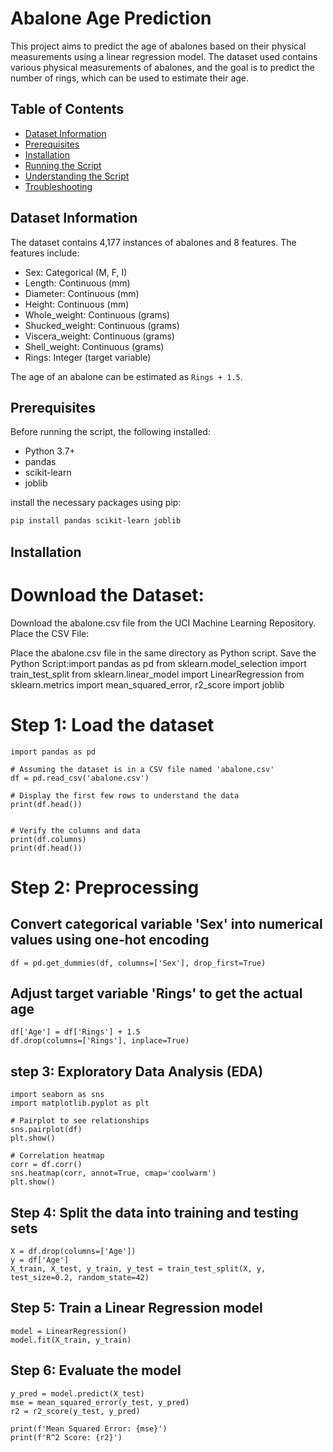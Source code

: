 # Abalone Age Prediction

This project aims to predict the age of abalones based on their physical measurements using a linear regression model. The dataset used contains various physical measurements of abalones, and the goal is to predict the number of rings, which can be used to estimate their age.

## Table of Contents
- [Dataset Information](#dataset-information)
- [Prerequisites](#prerequisites)
- [Installation](#installation)
- [Running the Script](#running-the-script)
- [Understanding the Script](#understanding-the-script)
- [Troubleshooting](#troubleshooting)

## Dataset Information

The dataset contains 4,177 instances of abalones and 8 features. The features include:
- Sex: Categorical (M, F, I)
- Length: Continuous (mm)
- Diameter: Continuous (mm)
- Height: Continuous (mm)
- Whole_weight: Continuous (grams)
- Shucked_weight: Continuous (grams)
- Viscera_weight: Continuous (grams)
- Shell_weight: Continuous (grams)
- Rings: Integer (target variable)

The age of an abalone can be estimated as `Rings + 1.5`.

## Prerequisites

Before running the script, the following installed:
- Python 3.7+
- pandas
- scikit-learn
- joblib

install the necessary packages using pip:
```sh
pip install pandas scikit-learn joblib
```
## Installation
# Download the Dataset:

Download the abalone.csv file from the UCI Machine Learning Repository.
Place the CSV File:

Place the abalone.csv file in the same directory as Python script.
Save the Python Script:import pandas as pd
from sklearn.model_selection import train_test_split
from sklearn.linear_model import LinearRegression
from sklearn.metrics import mean_squared_error, r2_score
import joblib

# Step 1: Load the dataset
```
import pandas as pd

# Assuming the dataset is in a CSV file named 'abalone.csv'
df = pd.read_csv('abalone.csv')

# Display the first few rows to understand the data
print(df.head())


# Verify the columns and data
print(df.columns)
print(df.head())
```
# Step 2: Preprocessing
## Convert categorical variable 'Sex' into numerical values using one-hot encoding
```
df = pd.get_dummies(df, columns=['Sex'], drop_first=True)
```
## Adjust target variable 'Rings' to get the actual age
```
df['Age'] = df['Rings'] + 1.5
df.drop(columns=['Rings'], inplace=True)
```
## step 3: Exploratory Data Analysis (EDA)
```
import seaborn as sns
import matplotlib.pyplot as plt

# Pairplot to see relationships
sns.pairplot(df)
plt.show()

# Correlation heatmap
corr = df.corr()
sns.heatmap(corr, annot=True, cmap='coolwarm')
plt.show()
```
## Step 4: Split the data into training and testing sets
```
X = df.drop(columns=['Age'])
y = df['Age']
X_train, X_test, y_train, y_test = train_test_split(X, y, test_size=0.2, random_state=42)
```
## Step 5: Train a Linear Regression model
```
model = LinearRegression()
model.fit(X_train, y_train)
```
## Step 6: Evaluate the model
```
y_pred = model.predict(X_test)
mse = mean_squared_error(y_test, y_pred)
r2 = r2_score(y_test, y_pred)

print(f'Mean Squared Error: {mse}')
print(f'R^2 Score: {r2}')
```

